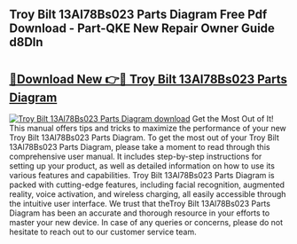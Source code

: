 ## Troy Bilt 13Al78Bs023 Parts Diagram Free Pdf Download - Part-QKE New Repair Owner Guide d8Dln

# <h2><a href="http://dfm8knk.blite.top/?on=Troy+Bilt+13Al78Bs023+Parts+Diagram">🔗Download New 👉🔴 Troy Bilt 13Al78Bs023 Parts Diagram</a></h2>

[![Troy Bilt 13Al78Bs023 Parts Diagram download](https://i.imgur.com/lujVjoI.png)](http://dfm8knk.blite.top/?on=Troy+Bilt+13Al78Bs023+Parts+Diagram)
Get the Most Out of It! This manual offers tips and tricks to maximize the performance of your new Troy Bilt 13Al78Bs023 Parts Diagram. To get the most out of your Troy Bilt 13Al78Bs023 Parts Diagram, please take a moment to read through this comprehensive user manual. It includes step-by-step instructions for setting up your product, as well as detailed information on how to use its various features and capabilities. Troy Bilt 13Al78Bs023 Parts Diagram is packed with cutting-edge features, including facial recognition, augmented reality, voice activation, and wireless charging, all easily accessible through the intuitive user interface. We trust that theTroy Bilt 13Al78Bs023 Parts Diagram has been an accurate and thorough resource in your efforts to master your new device. In case of any queries or concerns, please do not hesitate to reach out to our customer service team.
